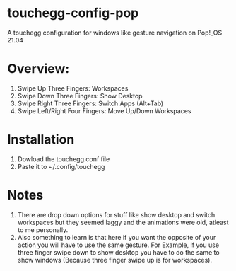 # touchegg-config-pop
A touchegg configuration for windows like gesture navigation on Pop!_OS 21.04
# Overview:
1. Swipe Up Three Fingers: Workspaces
2. Swipe Down Three Fingers: Show Desktop
3. Swipe Right Three Fingers: Switch Apps (Alt+Tab)
4. Swipe Left/Right Four Fingers: Move Up/Down Workspaces
# Installation
1. Dowload the touchegg.conf file
2. Paste it to ~/.config/touchegg
# Notes
1. There are drop down options for stuff like show desktop and switch workspaces but they seemed laggy and the animations were old, atleast to me personally.
2. Also something to learn is that here if you want the opposite of your action you will have to use the same gesture. For Example, if you use three finger swipe down to show desktop you have to do the same to show windows (Because three finger swipe up is for workspaces).

